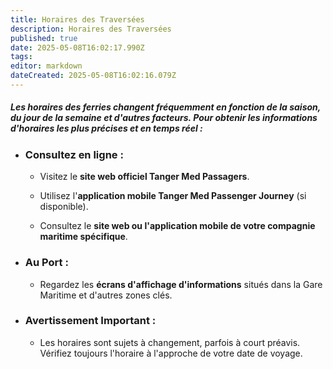 ```yaml
---
title: Horaires des Traversées
description: Horaires des Traversées
published: true
date: 2025-05-08T16:02:17.990Z
tags: 
editor: markdown
dateCreated: 2025-05-08T16:02:16.079Z
---
```


##### Les horaires des ferries changent fréquemment en fonction de la saison, du jour de la semaine et d'autres facteurs. Pour obtenir les informations d'horaires les plus précises et en temps réel :

  * ### **Consultez en ligne :**

    *  Visitez le **site web officiel Tanger Med Passagers**.

    *  Utilisez l'**application mobile Tanger Med Passenger Journey** \(si disponible\).

    *  Consultez le **site web ou l'application mobile de votre compagnie maritime spécifique**.

  * ### **Au Port :** 
  	* Regardez les **écrans d'affichage d'informations** situés dans la Gare Maritime et d'autres zones clés.

  * ### **Avertissement Important :** 
  	* Les horaires sont sujets à changement, parfois à court préavis. Vérifiez toujours l'horaire à l'approche de votre date de voyage.